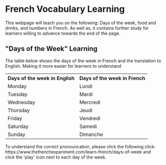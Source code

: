 <h1> French Vocabulary Learning </h1>


<p> This webpage will teach you on the following: Days of the week, food and drinks, and numbers in French. As well as, it contains further study for learners willing to advance towards the end of the page. </p>

<h2> "Days of the Week" Learning </h2>

<p> The table below shows the days of the week in French and the translation to English. Making it more easier for learners to understand </p>

<table>
  <tr><th> Days of the week in English </th> <th> Days of the week in French </th> </tr>
  <tr><td> Monday </td><td> Lundi </td></tr> 
  <tr><td> Tuesday </td><td> Mardi </td></tr>
  <tr><td> Wednesday </td><td> Mercredi </td></tr>
  <tr><td> Thursday </td><td> Jeudi </td></tr>
  <tr><td> Friday </td><td> Vendredi </td></tr>
  <tr><td> Saturday </td><td> Samedi </td></tr>
  <tr><td> Sunday </td><td> Dimanche </td></tr>
  </table>
  
<p> To understand the correct pronouncation, please click the following click: 
  https://www.thefrenchexperiment.com/learn-french/days-of-week 
  and click the 'play' icon next to each day of the week. 
</p>  

